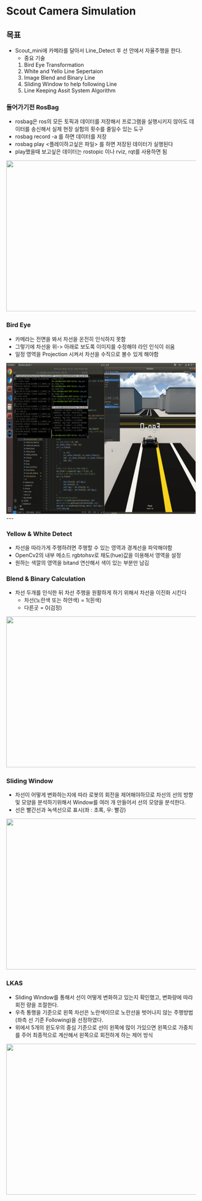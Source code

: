 # Scout Camera Simulation

## 목표 
- Scout_mini에 카메라를 달아서 Line_Detect 후 선 안에서 자율주행을 한다.
    - 중요 기술 
    1. Bird Eye Transformation
    2. White and Yello Line Sepertaion
    3. Image Blend and Binary Line
    4. Sliding Window to help following Line
    5. Line Keeping Assit System Algorithm

### 들어가기전 RosBag
- rosbag은 ros의 모든 토픽과 데이터를 저장해서 프로그램을 실행시키지 않아도 데이터를 송신해서 실제 현장 실험의 횟수를 줄일수 있는 도구
- rosbag record -a 를 하면 데이터를 저장
- rosbag play <플레이하고싶은 파일> 를 하면 저장된 데이터가 실행된다
- play했을때 보고싶은 데이터는 rostopic 이나 rviz, rqt를 사용하면 됨

<img src="./image/rosbag.gif" width="600px" height="400px">


### Bird Eye
- 카메라는 전면을 봐서 차선을 온전히 인식하지 못함
- 그렇기에 차선을 위-> 아래로 보도록 이미지를 수정해야 라인 인식이 쉬움
- 일정 영역을 Projection 시켜서 차선을 수직으로 볼수 있게 해야함

<img src="./image/bird_eye.gif" width="600px" height="400px">
---

### Yellow & White Detect
- 차선을 따라가게 주행하려면 주행할 수 있는 영역과 경계선을 파악해야함
- OpenCv2의 내부 메소드 rgbtohsv로 채도(hue)값을 이용해서 영역을 설정
- 원하는 색깔의 영역을 bitand 연산해서 색이 있는 부분만 남김



### Blend & Binary Calculation
- 차선 두개를 인식한 뒤 차선 주행을 원활하게 하기 위해서 차선을 이진화 시킨다
    - 차선(노란색 또는 하얀색) = 1(흰색)
    - 다른곳 = 0(검정)

<img src="./image/binary.gif" width="600px" height="400px">


### Sliding Window
- 차선이 어떻게 변화하는지에 따라 로봇의 회전을 제어해야하므로 차선의 선의 방향 및 모양을 분석하기위해서 Window를 여러 개 만들어서 선의 모양을 분석한다.
- 선은 빨간선과 녹색선으로 표시(좌 : 초록, 우: 빨강)


<img src="./image/SlidingWindow.gif" width="600px" height="400px">


### LKAS 
- Sliding Window를 통해서 선이 어떻게 변화하고 있는지 확인했고, 변화량에 따라 회전 량을 조절한다.
- 우측 통행을 기준으로 왼쪽 차선은 노란색이므로 노란선을 벗어나지 않는 주행방법(좌측 선 기준 Following)을 선정하였다.
- 위에서 5개의 윈도우의 중심 기준으로 선이 왼쪽에 많이 가있으면 왼쪽으로 가중치를 주어 최종적으로 계산해서 왼쪽으로 회전하게 하는 제어 방식  

<img src="./image/LKAS.gif" width="600px" height="400px">